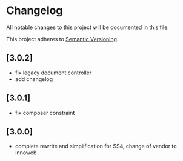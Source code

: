 # Changelog

All notable changes to this project will be documented in this file.

This project adheres to [Semantic Versioning](http://semver.org/).

## [3.0.2]

* fix legacy document controller
* add changelog

## [3.0.1]

* fix composer constraint

## [3.0.0]

* complete rewrite and simplification for SS4, change of vendor to innoweb

